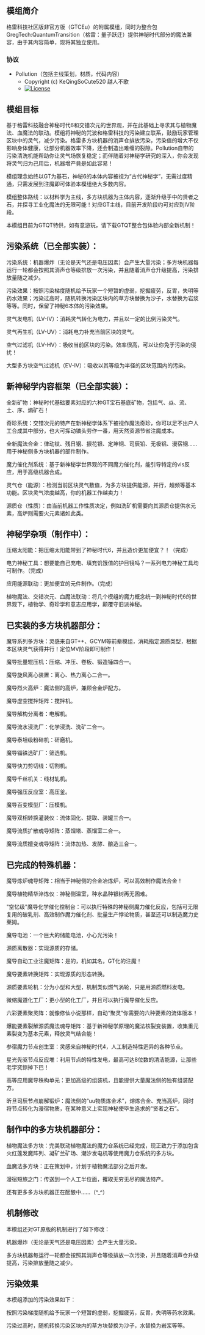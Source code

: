 ## 模组简介
格雷科技社区版非官方版（GTCEu）的附属模组，同时为整合包 GregTech:QuantumTransition（格雷：量子跃迁）提供神秘时代部分的魔法兼容，由于其内容简单，现将其独立使用。

### 协议

* Pollution（包括主线策划，材质，代码内容）
    - Copyright (c) KeQingSoCute520 越人不歌
    - [![License](https://img.shields.io/badge/License-AGPLv3-blue.svg?style=flat-square)](https://github.com/GTQT/Pollution/blob/main/LICENSE)

## 模组目标

基于格雷科技融合神秘时代6和交错次元的世界观，并在此基础上寻求其与植物魔法、血魔法的联动。模组将神秘的咒波和格雷科技的污染建立联系，鼓励玩家管理区块中的灵气，减少污染。格雷多方块机器的消声仓排放污染，污染值的增大不仅影响身体健康，让部分机器效率下降，还会制造出难缠的裂隙。Pollution自带的污染清洗机能帮助你让灵气场恢复稳定；而伴随着对神秘学研究的深入，你会发现将灵气归为己用后，机器增产竟是如此容易！

模组理念始终以GT为基石，神秘6的本体内容被视为“古代神秘学”，无需过度精通，只需发展到注魔即可体验本模组绝大多数内容。

模组整体路线：以材料学为主线，多方块机器为主体内容，逐渐升级手中的贤者之石，并探寻工业化魔法的无限可能！对应GT主线，目前开发阶段约可对应到IV阶段。

本模组目前为GTQT特供，如有意游玩，请下载GTQT整合包体验内部全新机制！

## 污染系统（已全部实装）：

污染系统：机器爆炸（无论是天气还是电压因素）会产生大量污染；多方块机器每运行一轮都会按照其消声仓等级排放一次污染，并且随着消声仓升级提高，污染排放量随之减少。

污染效果：按照污染梯度随机给予玩家一个短暂的虚弱，挖掘疲劳，反胃，失明等药水效果；污染过高时，随机转换污染区块内的草方块替换为沙子，水替换为岩浆等等。同时，保留了神秘6本体的污染效果。

灵气发电机（LV-IV）：消耗灵气转化为电力，并且以一定的比例污染灵气。

灵气再生机（LV-UV）：消耗电力补充当前区块的灵气。

空气过滤机（LV-HV）：吸收当前区块的污染。效率很高，可以让你免于污染的侵扰！

大型多方块空气过滤机（EV-IV）：吸收以其等级为半径的区块范围内的污染。

## 新神秘学内容框架（已全部实装）：

全新矿物：神秘时代基础要素对应的六种GT宝石基底矿物，包括气、焱、流、土、序、熵矿石！

奇珍系统：交错次元的特产在新神秘学体系下被视作魔法奇珍，你可以足不出户人工合成其中部分，也大可挥动镐头劳作一番，用天然资源节省注魔成本。

全新魔法合金：律动钛、残日钢、捩花银、定坤铜、司辰铅、无极铝、漫宿钢……用于神秘侧多方块机器的部件制作。

魔力催化剂系统：基于新神秘学世界观的不同魔力催化剂，能引导特定的vis反应，用于高级机器合成。

灵气仓（能源）：检测当前区块灵气数值，为多方块提供能源，并行，超频等基本功能。区块灵气浓度越高，你的机器工作越卖力！

源质仓（性质）：由当前机器工作性质决定，例如洗矿机需要向其源质仓提供水元素，高炉则需要火元素诸如此类。

## 神秘学杂项（制作中）：

压缩太阳能：把压缩太阳能带到了神秘时代6，并且造价更加便宜？！（完成）

电力神秘工具：想要能自己充电、填充饥饿值的护目镜吗？一系列电力神秘工具均可制作。（完成）

应用能源联动：更加便宜的元件制作。（完成）

植物魔法、交错次元、血魔法联动：将几个模组的魔力概念统一到神秘时代6的世界观下，植物学、奇珍学和意志应用学，颠覆守旧派神秘。

## 已实装的多方块机器部分：

魔导系列多方块：灵感来自GT++、GCYM等前辈模组，消耗指定源质类型，根据本区块灵气获得并行！定位MV阶段即可制作！

魔导批量辊压机：压缩、冲压、卷板、锻造锤四合一。

魔导旋风离心装置：离心、热力离心二合一。

魔导烈火高炉：魔法侧的高炉，兼顾合金炉配方。

魔导虚空搅拌矩阵：搅拌机。

魔导解构分离者：电解机。

魔导流水浸洗厂：化学浸洗、洗矿二合一。

魔导泰坦级粉碎机：研磨机。

魔导锱铢选矿厂：筛选机。

魔导快刀剪切线：切割机。

魔导千丝机关：线材轧机。

魔导强压反应室：高压釜。

魔导百变模型厂：压模机。

魔导双相转换灌装仪：流体固化、提取、装罐三合一。

魔导流质扩散魂导矩阵：蒸馏塔、蒸馏室二合一。

魔导流质嬗变魂导矩阵：流体加热、发酵、酿造三合一。

## 已完成的特殊机器：

魔导炼炉魂导矩阵：相当于神秘侧的合金冶炼炉，可以高效制作魔法合金！

魔导植物精华淬炼仪：神秘侧温室，种水晶种银树再无困难。

"空忆级"魔导化学催化控制台：可以执行特殊的神秘侧魔力催化反应，包括可无限复用的破乳剂、高效制作魔力催化剂、批量生产悖论物质，甚至还可以制造魔力史莱姆。

魔导电池：一个巨大的储能电池，小心光污染！

源质离散器：实现源质的存储。

魔导自动工业注魔矩阵：是的，机如其名，GT化的注魔！

魔导要素转换矩阵：实现源质的形态转换。

源质要素轮机：分为小型和大型，机制类似燃气涡轮，只是用源质燃料发电。

微缩魔道化工厂：更小型的化工厂，并且可以执行魔导催化反应。

六彩要素聚灵阵：就像修仙小说那样，自动“聚灵”你需要的六种要素的流体版本！

爆能要素裂解源质魔法魂导矩阵：基于新神秘学原理的魔法核裂变装置，收集重元素裂变为基本元素，释放灵气结合能！

参宿魔力节点创生室：灵感来自神秘时代4，人工制造特性迥异的各种节点。

星光先驱节点反应堆：利用节点的特性发电，最高可达8位数的清洁能源，让那些老学究惊掉下巴！

高等应用魔导秩构单元：更加高级的组装机，且能提供大量魔法侧的独有组装配方。

昕旦司辰节点崩解锻炉：魔法侧的“uu物质炼金术”，熔炼合金、充当高炉，同时将节点转化为漫宿物质，在某种意义上实现神秘使毕生追求的“贤者之石”。

## 制作中的多方块机器部分：

植物魔法多方块：完美联动植物魔法的魔力仓系统已经完成，现正致力于添加包含火红莲发魔阵列、凝矿兰矿场、潮汐发电机等使用魔力仓系统的多方块。

血魔法多方块：正在策划中，计划于植物魔法部分之后开发。

漫宿短旅之门：传送到一个人工半位面，攫取无穷无尽的魔法特产。

还有更多多方块机器正在酝酿中……（^_^）

## 机制修改

本模组还对GT原版的机制进行了如下修改：

机器爆炸（无论是天气还是电压因素）会产生大量污染。

多方块机器每运行一轮都会按照其消声仓等级排放一次污染，并且随着消声仓升级提高，污染排放量随之减少。

## 污染效果

本模组添加的污染效果如下：

按照污染梯度随机给予玩家一个短暂的虚弱，挖掘疲劳，反胃，失明等药水效果。

污染过高时，随机转换污染区块内的草方块替换为沙子，水替换为岩浆等等。
